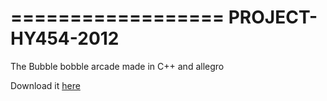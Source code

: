 ==================
 PROJECT-HY454-2012
==================

The Bubble bobble arcade made in C++ and allegro

Download it [here](https://www.dropbox.com/sh/ncr3hrpv2wqus73/AAADgRep3js_XSkTBoY4Ztx6a?dl=0)
